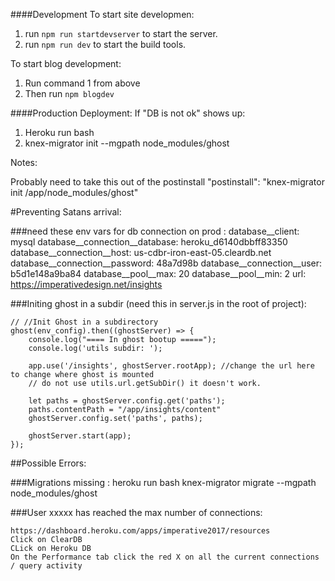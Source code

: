 ####Development
To start site developmen:
1) run `npm run startdevserver` to start the server.
2) run `npm run dev` to start the build tools.


To start blog development:
1) Run command 1 from above
2) Then run `npm blogdev`

####Production
Deployment:
If "DB is not ok" shows up:
1) Heroku run bash
2) knex-migrator init --mgpath node_modules/ghost

Notes:

Probably need to take this out of the postinstall
    "postinstall": "knex-migrator init /app/node_modules/ghost"


#Preventing Satans arrival:

###need these env vars for db connection on prod :
    database__client:               mysql
    database__connection__database: heroku_d6140dbbff83350
    database__connection__host:     us-cdbr-iron-east-05.cleardb.net
    database__connection__password: 48a7d98b
    database__connection__user:     b5d1e148a9ba84
    database__pool__max:            20
    database__pool__min:            2
    url:                            https://imperativedesign.net/insights

###Initing ghost in a subdir (need this in server.js in the root of project):

    // //Init Ghost in a subdirectory
    ghost(env_config).then((ghostServer) => {
        console.log("==== In ghost bootup =====");
        console.log('utils subdir: ');
        
        app.use('/insights', ghostServer.rootApp); //change the url here to change where ghost is mounted 
        // do not use utils.url.getSubDir() it doesn't work.
        
        let paths = ghostServer.config.get('paths');
        paths.contentPath = "/app/insights/content"
        ghostServer.config.set('paths', paths);

        ghostServer.start(app);
    });

##Possible Errors: 

###Migrations missing : 
    heroku run bash
    knex-migrator migrate --mgpath node_modules/ghost

###User xxxxx has reached the max number of connections:

    https://dashboard.heroku.com/apps/imperative2017/resources
    Click on ClearDB
    CLick on Heroku DB
    On the Performance tab click the red X on all the current connections / query activity 